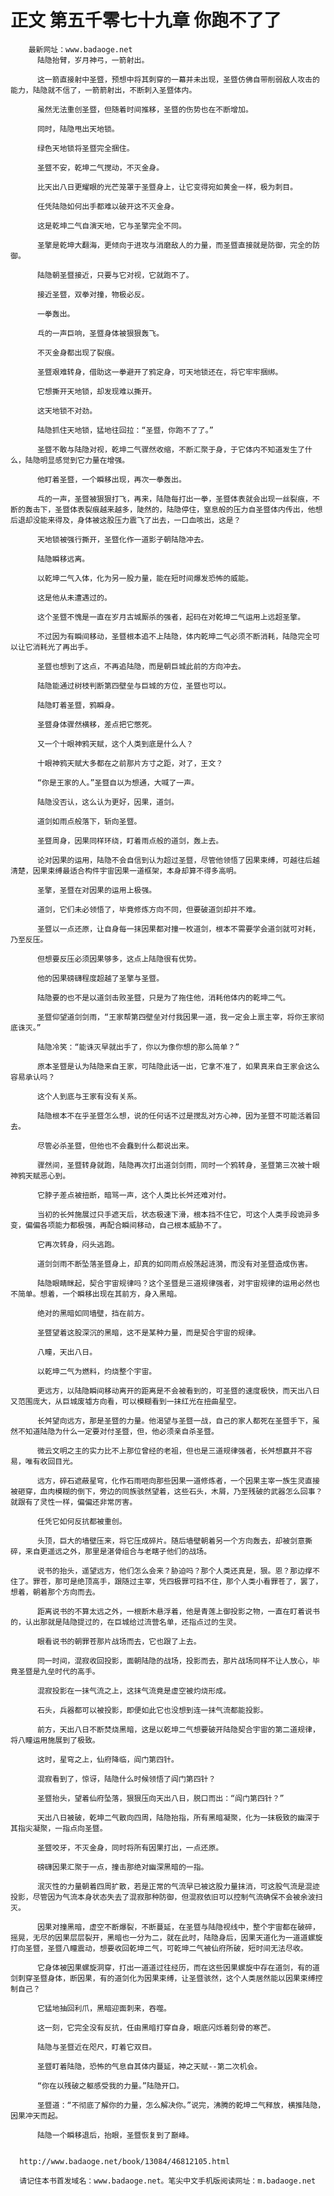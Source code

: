 # 正文 第五千零七十九章 你跑不了了
        最新网址：www.badaoge.net
          陆隐抬臂，岁月神弓，一箭射出。
      
          这一箭直接射中圣暨，预想中将其刺穿的一幕并未出现，圣暨仿佛自带削弱敌人攻击的能力，陆隐就不信了，一箭箭射出，不断刺入圣暨体内。
      
          虽然无法重创圣暨，但随着时间推移，圣暨的伤势也在不断增加。
      
          同时，陆隐甩出天地锁。
      
          绿色天地锁将圣暨完全捆住。
      
          圣暨不安，乾坤二气搅动，不灭金身。
      
          比天出八日更耀眼的光芒笼罩于圣暨身上，让它变得宛如黄金一样，极为刺目。
      
          任凭陆隐如何出手都难以破开这不灭金身。
      
          这是乾坤二气自演天地，它与圣擎完全不同。
      
          圣擎是乾坤大翻海，更倾向于进攻与消磨敌人的力量，而圣暨直接就是防御，完全的防御。
      
          陆隐朝圣暨接近，只要与它对视，它就跑不了。
      
          接近圣暨，双拳对撞，物极必反。
      
          一拳轰出。
      
          乓的一声巨响，圣暨身体被狠狠轰飞。
      
          不灭金身都出现了裂痕。
      
          圣暨艰难转身，借助这一拳避开了鸦定身，可天地锁还在，将它牢牢捆绑。
      
          它想撕开天地锁，却发现难以撕开。
      
          这天地锁不对劲。
      
          陆隐抓住天地锁，猛地往回拉：“圣暨，你跑不了了。”
      
          圣暨不敢与陆隐对视，乾坤二气骤然收缩，不断汇聚于身，于它体内不知道发生了什么，陆隐明显感觉到它力量在增强。
      
          他盯着圣暨，一个瞬移出现，再次一拳轰出。
      
          乓的一声，圣暨被狠狠打飞，再来，陆隐每打出一拳，圣暨体表就会出现一丝裂痕，不断的轰击下，圣暨体表裂痕越来越多，陡然的，陆隐停住，窒息般的压力自圣暨体内传出，他想后退却没能来得及，身体被这股压力震飞了出去，一口血咳出，这是？
      
          天地锁被强行撕开，圣暨化作一道影子朝陆隐冲去。
      
          陆隐瞬移远离。
      
          以乾坤二气入体，化为另一股力量，能在短时间爆发恐怖的威能。
      
          这是他从未遭遇过的。
      
          这个圣暨不愧是一直在岁月古城厮杀的强者，起码在对乾坤二气运用上远超圣擎。
      
          不过因为有瞬间移动，圣暨根本追不上陆隐，体内乾坤二气必须不断消耗，陆隐完全可以让它消耗光了再出手。
      
          圣暨也想到了这点，不再追陆隐，而是朝巨城此前的方向冲去。
      
          陆隐能通过树枝判断第四壁垒与巨城的方位，圣暨也可以。
      
          陆隐盯着圣暨，鸦瞬身。
      
          圣暨身体骤然横移，差点把它憋死。
      
          又一个十眼神鸦天赋，这个人类到底是什么人？
      
          十眼神鸦天赋大多都在之前那片方寸之距，对了，王文？
      
          “你是王家的人。”圣暨自以为想通，大喊了一声。
      
          陆隐没否认，这么认为更好，因果，道剑。
      
          道剑如雨点般落下，斩向圣暨。
      
          圣暨周身，因果同样环绕，盯着雨点般的道剑，轰上去。
      
          论对因果的运用，陆隐不会自信到认为超过圣暨，尽管他领悟了因果束缚，可越往后越清楚，因果束缚最适合构件宇宙因果一道框架，本身却算不得多高明。
      
          圣擎，圣暨在对因果的运用上极强。
      
          道剑，它们未必领悟了，毕竟修炼方向不同，但要破道剑却并不难。
      
          圣暨以一点还原，让自身每一抹因果都对撞一枚道剑，根本不需要学会道剑就可对耗，乃至反压。
      
          但想要反压必须因果够多，这点上陆隐很有优势。
      
          他的因果磅礴程度超越了圣擎与圣暨。
      
          陆隐要的也不是以道剑击败圣暨，只是为了拖住他，消耗他体内的乾坤二气。
      
          圣暨仰望道剑剑雨，“王家帮第四壁垒对付我因果一道，我一定会上禀主宰，将你王家彻底诛灭。”
      
          陆隐冷笑：“能诛灭早就出手了，你以为像你想的那么简单？”
      
          原本圣暨是认为陆隐来自王家，可陆隐此话一出，它拿不准了，如果真来自王家会这么容易承认吗？
      
          这个人到底与王家有没有关系。
      
          陆隐根本不在乎圣暨怎么想，说的任何话不过是搅乱对方心神，因为圣暨不可能活着回去。
      
          尽管必杀圣暨，但他也不会蠢到什么都说出来。
      
          骤然间，圣暨转身就跑，陆隐再次打出道剑剑雨，同时一个鸦转身，圣暨第三次被十眼神鸦天赋恶心到。
      
          它脖子差点被扭断，暗骂一声，这个人类比长舛还难对付。
      
          当初的长舛施展过只手遮天后，状态极速下滑，根本挡不住它，可这个人类手段诡异多变，偏偏各项能力都极强，再配合瞬间移动，自己根本威胁不了。
      
          它再次转身，闷头逃跑。
      
          道剑剑雨不断坠落圣暨身上，却真的如同雨点般荡起涟漪，而没有对圣暨造成伤害。
      
          陆隐眼睛眯起，契合宇宙规律吗？这个圣暨是三道规律强者，对宇宙规律的运用必然也不简单。想着，一个瞬移出现在其前方，身入黑暗。
      
          绝对的黑暗如同墙壁，挡在前方。
      
          圣暨望着这股深沉的黑暗，这不是某种力量，而是契合宇宙的规律。
      
          八瞳，天出八日。
      
          以乾坤二气为燃料，灼烧整个宇宙。
      
          更远方，以陆隐瞬间移动离开的距离是不会被看到的，可圣暨的速度极快，而天出八日又范围庞大，从巨城废墟方向看，可以模糊看到一抹红光在扭曲星空。
      
          长舛望向远方，那是圣暨的力量。他渴望与圣暨一战，自己的家人都死在圣暨手下，虽然不知道陆隐为什么一定要对付圣暨，但，他必须亲自杀圣暨。
      
          微云文明之主的实力比不上那位曾经的老祖，但也是三道规律强者，长舛想赢并不容易，唯有收回目光。
      
          远方，碎石遮蔽星穹，化作石雨咂向那些因果一道修炼者，一个因果主宰一族生灵直接被砸穿，血肉模糊的倒下，旁边的同族骇然望着，这些石头，木屑，乃至残破的武器怎么回事？就跟有了灵性一样，偏偏还非常厉害。
      
          任凭它如何反抗都被重创。
      
          头顶，巨大的墙壁压来，将它压成碎片。随后墙壁朝着另一个方向轰去，却被剑意撕碎，来自更遥远之外，那里是湛骨组合与老瞎子他们的战场。
      
          说书的抬头，遥望远方，他们怎么会来？胁迫吗？那个人类还真是，狠。恩？那边撑不住了。罪苍，那可是绝顶高手，跟随过主宰，凭四极罪可挡不住，那个人类小看罪苍了，罢了，想着，朝着那个方向而去。
      
          距离说书的不算太远之外，一根断木悬浮着，他是青莲上御投影之物，一直在盯着说书的，认出那就是陆隐提过的，在巨城给过流营名单，还指点过的生灵。
      
          眼看说书的朝罪苍那片战场而去，它也跟了上去。
      
          同一时间，混寂收回投影，面朝陆隐的战场，投影而去，那片战场同样不让人放心，毕竟圣暨是九垒时代的高手。
      
          混寂投影在一抹气流之上，这抹气流竟是虚空被灼烧形成。
      
          石头，兵器都可以被投影，即便如此它也没想到连一抹气流都能投影。
      
          前方，天出八日不断焚烧黑暗，这是以乾坤二气想要破开陆隐契合宇宙的第二道规律，将八瞳运用施展到了极致。
      
          这时，星穹之上，仙府降临，阎门第四针。
      
          混寂看到了，惊讶，陆隐什么时候领悟了阎门第四针？
      
          圣暨抬头，望着仙府坠落，狠狠压向天出八日，脱口而出：“阎门第四针？”
      
          天出八日被破，乾坤二气散向四周，陆隐抬指，所有黑暗凝聚，化为一抹极致的幽深于其指尖凝聚，一指点向圣暨。
      
          圣暨咬牙，不灭金身，同时将所有因果打出，一点还原。
      
          磅礴因果汇聚于一点，撞击那绝对幽深黑暗的一指。
      
          泯灭性的力量朝着四周扩散，若是正常的气流早已被这股力量抹消，可这股气流是混迹投影，尽管因为气流本身状态失去了混寂那种防御，但混寂依旧可以控制气流确保不会被余波扫灭。
      
          因果对撞黑暗，虚空不断爆裂，不断蔓延，在圣暨与陆隐视线中，整个宇宙都在破碎，摇晃，无尽的因果层层裂开，黑暗也一分为二，就在此时，陆隐身后，因果天道化为一道道螺旋打向圣暨，圣暨八瞳震动，想要收回乾坤二气，可乾坤二气被仙府所破，短时间无法尽收。
      
          它身体被因果螺旋洞穿，打出一道道过往经历，而在这些因果螺旋中存在道剑，有的道剑刺穿圣暨身体，断因果，有的道剑化为因果束缚，让圣暨骇然，这个人类居然能以因果束缚控制自己？
      
          它猛地抽回利爪，黑暗迎面刺来，吞噬。
      
          这一刻，它完全没有反抗，任由黑暗打穿自身，眼底闪烁着刻骨的寒芒。
      
          陆隐与圣暨近在咫尺，盯着它双目。
      
          圣暨盯着陆隐，恐怖的气息自其体内蔓延，神之天赋--第二次机会。
      
          “你在以残破之躯感受我的力量。”陆隐开口。
      
          圣暨道：“不彻底了解你的力量，怎么解决你。”说完，沸腾的乾坤二气释放，横推陆隐，因果冲天而起。
      
          陆隐一个瞬移退后，抬眼，圣暨恢复到了巅峰。
      
      
      http://www.badaoge.net/book/13084/46812105.html
      
      请记住本书首发域名：www.badaoge.net。笔尖中文手机版阅读网址：m.badaoge.net